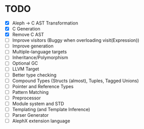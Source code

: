 # TODO #
- [X] Aleph -> C AST Transformation
- [X] C Generation
- [X] Remove C AST
- [ ] Improve visitors (Buggy when overloading visit(Expression))
- [ ] Improve generation
- [ ] Multiple-language targets
- [ ] Inheritance/Polymorphism
- [ ] Optional GC
- [ ] LLVM Target
- [ ] Better type checking
- [ ] Compound Types (Structs (almost), Tuples, Tagged Unions)
- [ ] Pointer and Reference Types
- [ ] Pattern Matching
- [ ] Preprocessor
- [ ] Module system and STD
- [ ] Templating (and Template Inference)
- [ ] Parser Generator
- [ ] AlephX extension language
